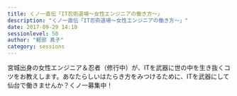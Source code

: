 ```yaml
---
title: くノ一直伝「IT忍術道場～女性エンジニアの働き方～」
description: "くノ一直伝「IT忍術道場～女性エンジニアの働き方～」"
date: 2017-09-29 14:10
sessionlevel: 50
author: "軽部 真子"
category: sessions
---
```

宮城出身の女性エンジニア＆忍者（修行中）が、ITを武器に世の中を生き抜くコツをお教えします。あなたらしいはたらき方をみつけるために、ITを武器にして仙台で働きませんか？くノ一募集中！
